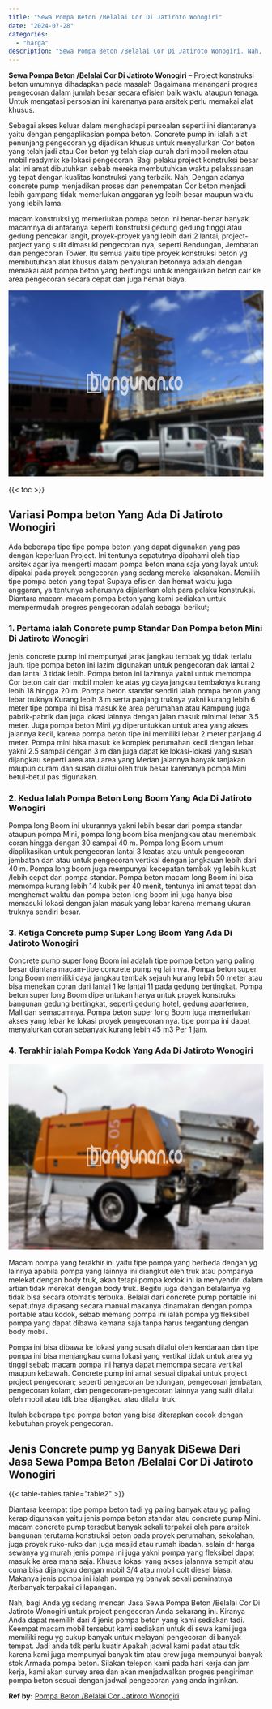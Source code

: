 ```yaml
---
title: "Sewa Pompa Beton /Belalai Cor Di Jatiroto Wonogiri"
date: "2024-07-28"
categories: 
  - "harga"
description: "Sewa Pompa Beton /Belalai Cor Di Jatiroto Wonogiri. Nah, bagi Anda yg sedang mencari Jasa Sewa Pompa Beton /Belalai Cor Di Jatiroto Wonogiri untuk project pe..."
---
```


**Sewa Pompa Beton /Belalai Cor Di Jatiroto Wonogiri** – Project konstruksi beton umumnya dihadapkan pada masalah Bagaimana menangani progres pengecoran dalam jumlah besar secara efisien baik waktu ataupun tenaga. Untuk mengatasi persoalan ini karenanya para arsitek perlu memakai alat khusus.

Sebagai akses keluar dalam menghadapi persoalan seperti ini diantaranya yaitu dengan pengaplikasian pompa beton. Concrete pump ini ialah alat penunjang pengecoran yg dijadikan khusus untuk menyalurkan Cor beton yang telah jadi atau Cor beton yg telah siap curah dari mobil molen atau mobil readymix ke lokasi pengecoran. Bagi pelaku project konstruksi besar alat ini amat dibutuhkan sebab mereka membutuhkan waktu pelaksanaan yg tepat dengan kualitas konstruksi yang terbaik. Nah, Dengan adanya concrete pump menjadikan proses dan penempatan Cor beton menjadi lebih gampang tidak memerlukan anggaran yg lebih besar maupun waktu yang lebih lama.

macam konstruksi yg memerlukan pompa beton ini benar-benar banyak macamnya di antaranya seperti konstruksi gedung gedung tinggi atau gedung pencakar langit, proyek-proyek yang lebih dari 2 lantai, project-project yang sulit dimasuki pengecoran nya, seperti Bendungan, Jembatan dan pengecoran Tower. Itu semua yaitu tipe proyek konstruksi beton yg membutuhkan alat khusus dalam penyaluran betonnya adalah dengan memakai alat pompa beton yang berfungsi untuk mengalirkan beton cair ke area pengecoran secara cepat dan juga hemat biaya.

![Sewa Pompa Beton /Belalai Cor Di Jatiroto Wonogiri](/images/sewa-concrete-pump-15.png)

{{< toc >}}

## Variasi Pompa beton Yang Ada Di Jatiroto Wonogiri

Ada beberapa tipe tipe pompa beton yang dapat digunakan yang pas dengan keperluan Project. Ini tentunya sepatutnya dipahami oleh tiap arsitek agar iya mengerti macam pompa beton mana saja yang layak untuk dipakai pada proyek pengecoran yang sedang mereka laksanakan. Memilih tipe pompa beton yang tepat Supaya efisien dan hemat waktu juga anggaran, ya tentunya seharusnya dijalankan oleh para pelaku konstruksi. Diantara macam-macam pompa beton yang kami sediakan untuk mempermudah progres pengecoran adalah sebagai berikut;

### 1\. Pertama ialah Concrete pump Standar Dan Pompa beton Mini Di Jatiroto Wonogiri

jenis concrete pump ini mempunyai jarak jangkau tembak yg tidak terlalu jauh. tipe pompa beton ini lazim digunakan untuk pengecoran dak lantai 2 dan lantai 3 tidak lebih. Pompa beton ini lazimnya yakni untuk memompa Cor beton cair dari mobil molen ke atas yg daya jangkau tembaknya kurang lebih 18 hingga 20 m. Pompa beton standar sendiri ialah pompa beton yang lebar truknya Kurang lebih 3 m serta panjang truknya yakni kurang lebih 6 meter tipe pompa ini bisa masuk ke area perumahan atau Kampung juga pabrik-pabrik dan juga lokasi lainnya dengan jalan masuk minimal lebar 3.5 meter. Juga pompa beton Mini yg diperuntukkan untuk area yang akses jalannya kecil, karena pompa beton tipe ini memiliki lebar 2 meter panjang 4 meter. Pompa mini bisa masuk ke komplek perumahan kecil dengan lebar yakni 2.5 sampai dengan 3 m dan juga dapat ke lokasi-lokasi yang susah dijangkau seperti area atau area yang Medan jalannya banyak tanjakan maupun curam dan susah dilalui oleh truk besar karenanya pompa Mini betul-betul pas digunakan.

### 2\. Kedua Ialah Pompa Beton Long Boom Yang Ada Di Jatiroto Wonogiri

Pompa long Boom ini ukurannya yakni lebih besar dari pompa standar ataupun pompa Mini, pompa long boom bisa menjangkau atau menembak coran hingga dengan 30 sampai 40 m. Pompa long Boom umum diaplikasikan untuk pengecoran lantai 3 keatas atau untuk pengecoran jembatan dan atau untuk pengecoran vertikal dengan jangkauan lebih dari 40 m. Pompa long boom juga mempunyai kecepatan tembak yg lebih kuat /lebih cepat dari pompa standar. Pompa beton macam long Boom ini bisa memompa kurang lebih 14 kubik per 40 menit, tentunya ini amat tepat dan menghemat waktu dan pompa beton long boom ini juga hanya bisa memasuki lokasi dengan jalan masuk yang lebar karena memang ukuran truknya sendiri besar.

### 3\. Ketiga Concrete pump Super Long Boom Yang Ada Di Jatiroto Wonogiri

Concrete pump super long Boom ini adalah tipe pompa beton yang paling besar diantara macam-tipe concrete pump yg lainnya. Pompa beton super long Boom memiliki daya jangkau tembak sejauh kurang lebih 50 meter atau bisa menekan coran dari lantai 1 ke lantai 11 pada gedung bertingkat. Pompa beton super long Boom diperuntukan hanya untuk proyek konstruksi bangunan gedung bertingkat, seperti gedung hotel, gedung apartemen, Mall dan semacamnya. Pompa beton super long Boom juga memerlukan akses yang lebar ke lokasi proyek pengecoran nya. tipe pompa ini dapat menyalurkan coran sebanyak kurang lebih 45 m3 Per 1 jam.

### 4\. Terakhir ialah Pompa Kodok Yang Ada Di Jatiroto Wonogiri

![Sewa Pompa Beton /Belalai Cor Di Jatiroto Wonogiri](/images/sewa-concrete-pump-22.png)

Macam pompa yang terakhir ini yaitu tipe pompa yang berbeda dengan yg lainnya apabila pompa yang lainnya ini diangkut oleh truk atau pompanya melekat dengan body truk, akan tetapi pompa kodok ini ia menyendiri dalam artian tidak merekat dengan body truk. Begitu juga dengan belalainya yg tidak bisa secara otomatis terbuka. Belalai dari concrete pump portable ini sepatutnya dipasang secara manual makanya dinamakan dengan pompa portable atau kodok, sebab memang pompa ini ialah pompa yg fleksibel pompa yang dapat dibawa kemana saja tanpa harus tergantung dengan body mobil.

Pompa ini bisa dibawa ke lokasi yang susah dilalui oleh kendaraan dan tipe pompa ini bisa menjangkau cuma lokasi yang vertikal tidak untuk area yg tinggi sebab macam pompa ini hanya dapat memompa secara vertikal maupun kebawah. Concrete pump ini amat sesuai dipakai untuk project project pengecoran; seperti pengecoran bendungan, pengecoran jembatan, pengecoran kolam, dan pengecoran-pengecoran lainnya yang sulit dilalui oleh mobil atau tdk bisa dijangkau atau dilalui truk.

Itulah beberapa tipe pompa beton yang bisa diterapkan cocok dengan kebutuhan proyek pengecoran.

## Jenis Concrete pump yg Banyak DiSewa Dari Jasa Sewa Pompa Beton /Belalai Cor Di Jatiroto Wonogiri

{{< table-tables table="table2" >}}

Diantara keempat tipe pompa beton tadi yg paling banyak atau yg paling kerap digunakan yaitu jenis pompa beton standar atau concrete pump Mini. macam concrete pump tersebut banyak sekali terpakai oleh para arsitek bangunan terutama konstruksi beton pada proyek perumahan, sekolahan, juga proyek ruko-ruko dan juga mesjid atau rumah ibadah. selain dr harga sewanya yg murah jenis pompa ini juga yakni pompa yang fleksibel dapat masuk ke area mana saja. Khusus lokasi yang akses jalannya sempit atau cuma bisa dijangkau dengan mobil 3/4 atau mobil colt diesel biasa. Makanya jenis pompa ini ialah pompa yg banyak sekali peminatnya /terbanyak terpakai di lapangan.

Nah, bagi Anda yg sedang mencari Jasa Sewa Pompa Beton /Belalai Cor Di Jatiroto Wonogiri untuk project pengecoran Anda sekarang ini. Kiranya Anda dapat memilih dari 4 jenis pompa beton yang kami sediakan tadi. Keempat macam mobil tersebut kami sediakan untuk di sewa kami juga memiliki regu yg cukup banyak untuk melayani pengecoran di banyak tempat. Jadi anda tdk perlu kuatir Apakah jadwal kami padat atau tdk karena kami juga mempunyai banyak tim atau crew juga mempunyai banyak stok Armada pompa beton. Silakan telepon kami pada hari kerja dan jam kerja, kami akan survey area dan akan menjadwalkan progres pengiriman pompa beton sesuai dengan jadwal pengecoran yang anda inginkan.

**Ref by:** [Pompa Beton /Belalai Cor Jatiroto Wonogiri](https://id.wikipedia.org/wiki/Pompa)
